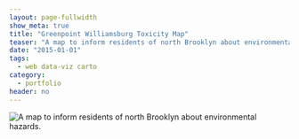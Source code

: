 ```yaml
---
layout: page-fullwidth
show_meta: true
title: "Greenpoint Williamsburg Toxicity Map"
teaser: "A map to inform residents of north Brooklyn about environmental hazards."
date: "2015-01-01"
tags:
  - web data-viz carto 
category:
  - portfolio
header: no
---
```


![A map to inform residents of north Brooklyn about environmental hazards.]()

